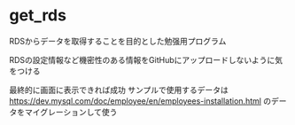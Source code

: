 # get_rds

RDSからデータを取得することを目的とした勉强用プログラム

RDSの設定情報など機密性のある情報をGitHubにアップロードしないように気をつける

最終的に画面に表示できれば成功
サンプルで使用するデータは
https://dev.mysql.com/doc/employee/en/employees-installation.html
のデータをマイグレーションして使う
